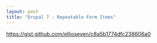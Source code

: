 ```yaml
---
layout: post
title: "Drupal 7 - Repeatable Form Items"
---
```

https://gist.github.com/ellioseven/c8a5b1774dfc238606a0
